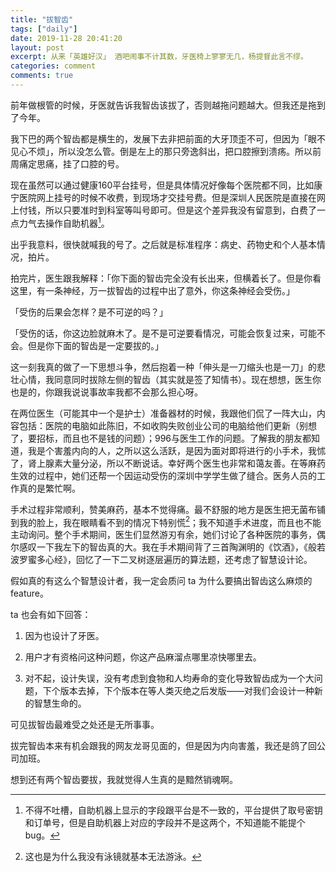 ```yaml
---
title: "拔智齿"
tags: ["daily"]
date: 2019-11-28 20:41:20
layout: post
excerpt: 从来「英雄好汉」 酒吧闹事不计其数，牙医椅上寥寥无几，杨提督此言不缪。
categories: comment
comments: true
---
```


前年做根管的时候，牙医就告诉我智齿该拔了，否则越拖问题越大。但我还是拖到了今年。

我下巴的两个智齿都是横生的，发展下去非把前面的大牙顶歪不可，但因为「眼不见心不烦」，所以没怎么管。倒是左上的那只旁逸斜出，把口腔擦到溃疡。所以前周痛定思痛，挂了口腔的号。

现在虽然可以通过健康160平台挂号，但是具体情况好像每个医院都不同，比如康宁医院网上挂号的时候不收费，到现场才交挂号费。但是深圳人民医院是直接在网上付钱，所以只要准时到科室等叫号即可。但是这个差异我没有留意到，白费了一点力气去操作自助机器[^1]。

出乎我意料，很快就喊我的号了。之后就是标准程序：病史、药物史和个人基本情况，拍片。

拍完片，医生跟我解释：「你下面的智齿完全没有长出来，但横着长了。但是你看这里，有一条神经，万一拔智齿的过程中出了意外，你这条神经会受伤。」

「受伤的后果会怎样？是不可逆的吗？」

「受伤的话，你这边脸就麻木了。是不是可逆要看情况，可能会恢复过来，可能不会。但是你下面的智齿是一定要拔的。」

这一刻我真的做了一下思想斗争，然后抱着一种「伸头是一刀缩头也是一刀」的悲壮心情，我同意同时拔除左侧的智齿（其实就是签了知情书）。现在想想，医生你也是的，你跟我说说事故率我都不会那么担心呀。

在两位医生（可能其中一个是护士）准备器材的时候，我跟他们侃了一阵大山，内容包括：医院的电脑如此陈旧，不如收购失败创业公司的电脑给他们更新（别想了，要招标，而且也不是钱的问题）；996与医生工作的问题。了解我的朋友都知道，我是个害羞内向的人，之所以这么活跃，是因为面对即将进行的小手术，我怵了，肾上腺素大量分泌，所以不断说话。幸好两个医生也非常和蔼友善。在等麻药生效的过程中，她们还帮一个因运动受伤的深圳中学学生做了缝合。医务人员的工作真的是繁忙啊。

手术过程非常顺利，赞美麻药，基本不觉得痛。最不舒服的地方是医生把无菌布铺到我的脸上，我在眼睛看不到的情况下特别慌[^2]；我不知道手术进度，而且也不能主动询问。整个手术期间，医生们显然游刃有余，她们讨论了各种医院的事务，偶尔感叹一下我左下的智齿真的大。我在手术期间背了三首陶渊明的《饮酒》，《般若波罗蜜多心经》，回忆了一下二叉树逐层遍历的算法题，还考虑了智慧设计论。

假如真的有这么个智慧设计者，我一定会质问 ta 为什么要搞出智齿这么麻烦的 feature。

ta 也会有如下回答：

1. 因为也设计了牙医。

2. 用户才有资格问这种问题，你这产品麻溜点哪里凉快哪里去。

3. 对不起，设计失误，没有考虑到食物和人均寿命的变化导致智齿成为一个大问题，下个版本去掉，下个版本在等人类灭绝之后发版——对我们会设计一种新的智慧生命的。

可见拔智齿最难受之处还是无所事事。

拔完智齿本来有机会跟我的网友龙哥见面的，但是因为内向害羞，我还是鸽了回公司加班。

想到还有两个智齿要拔，我就觉得人生真的是黯然销魂啊。


[^1]: 不得不吐槽，自助机器上显示的字段跟平台是不一致的，平台提供了取号密钥和订单号，但是自助机器上对应的字段并不是这两个，不知道能不能提个 bug。

[^2]: 这也是为什么我没有泳镜就基本无法游泳。
